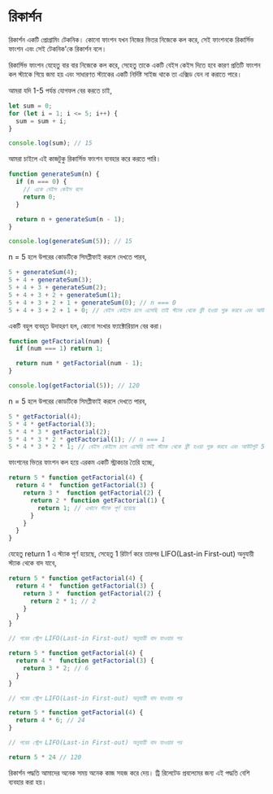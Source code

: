 # রিকার্শন

রিকার্শন একটি প্রোগ্রামিং টেকনিক। কোনো ফাংশন যখন নিজের ভিতর নিজেকে কল করে, সেই ফাংশনকে রিকার্সিভ ফাংশন এবং সেই টেকনিক'কে রিকার্শন বলে।

রিকার্সিভ ফাংশন যেহেতু বার বার নিজেকে কল করে, সেহেতু তাকে একটি বেইস কেইস দিতে হবে কারণ প্রতিটি ফাংশন কল স্ট্যাকে গিয়ে জমা হয় এবং সাধারণত স্ট্যাকের একটি নির্দিষ্ট সাইজ থাকে তা এক্সিড যেন না করাতে পারে।

আমরা যদি 1-5 পর্যন্ত যোগফল বের করতে চাই,

```js
let sum = 0;
for (let i = 1; i <= 5; i++) {
  sum = sum + i;
}

console.log(sum); // 15
```

আমরা চাইলে এই কাজটুকু রিকার্সিভ ফাংশন ব্যবহার করে করতে পারি।

```js
function generateSum(n) {
  if (n === 0) {
    // একে বেইস কেইস বলে
    return 0;
  }

  return n + generateSum(n - 1);
}

console.log(generateSum(5)); // 15
```

n = 5 হলে উপরের কোডটিকে সিমপ্লীফাই করলে দেখতে পারব,

```js
5 + generateSum(4);
5 + 4 + generateSum(3);
5 + 4 + 3 + generateSum(2);
5 + 4 + 3 + 2 + generateSum(1);
5 + 4 + 3 + 2 + 1 + generateSum(0); // n === 0
5 + 4 + 3 + 2 + 1 + 0; // বেইস কেইসে চলে এসেছি তাই স্ট্যাক থেকে ফ্রী হওয়া শুরু করবে এবং আউটপুট 5 + 4 + 3 + 2 + 1 + 0 = 15
```

একটি বহুল ব্যবহৃত উদাহরণ হল, কোনো সংখার ফ্যাক্টোরিয়াল বের করা।

```js
function getFactorial(num) {
  if (num === 1) return 1;

  return num * getFactorial(num - 1);
}

console.log(getFactorial(5)); // 120
```

n = 5 হলে উপরের কোডটিকে সিমপ্লীফাই করলে দেখতে পারব,

```js
5 * getFactorial(4);
5 * 4 * getFactorial(3);
5 * 4 * 3 * getFactorial(2);
5 * 4 * 3 * 2 * getFactorial(1); // n === 1
5 * 4 * 3 * 2 * 1; // বেইস কেইসে চলে এসেছি তাই স্ট্যাক থেকে ফ্রী হওয়া শুরু করবে এবং আউটপুট 5 * 4 * 3 * 2 = 120
```

ফাংশনের ভিতর ফাংশন কল হয়ে এরকম একটি স্ট্রাকচার তৈরি হচ্ছে,

```js
return 5 * function getFactorial(4) {
  return 4 *  function getFactorial(3) {
    return 3 *  function getFactorial(2) {
      return 2 * function getFactorial(1) {
        return 1; // এখানে স্ট্যাক পূর্ণ হয়েছে
      }
    }
  }
}
```

যেহেতু return 1 এ স্ট্যাক পূর্ণ হয়েছে, সেহেতু 1 রিটার্ণ করে তারপর LIFO(Last-in First-out) অনুযায়ী স্ট্যাক থেকে বাদ যাবে,

```js
return 5 * function getFactorial(4) {
  return 4 *  function getFactorial(3) {
    return 3 *  function getFactorial(2) {
      return 2 * 1; // 2
    }
  }
}

// পরের স্ট্রেপ LIFO(Last-in First-out) অনুযায়ী বাদ যাওয়ার পর

return 5 * function getFactorial(4) {
  return 4 *  function getFactorial(3) {
    return 3 * 2; // 6
  }
}

// পরের স্ট্রেপ LIFO(Last-in First-out) অনুযায়ী বাদ যাওয়ার পর

return 5 * function getFactorial(4) {
  return 4 * 6; // 24
}

// পরের স্ট্রেপ LIFO(Last-in First-out) অনুযায়ী বাদ যাওয়ার পর

return 5 * 24 // 120
```

রিকার্শন পদ্ধতি আমাদের অনেক সময় অনেক কাজ সহজ করে দেয়। ট্রি রিলেটেড প্রবলেমের জন্য এই পদ্ধতি বেশি ব্যবহার করা হয়।
